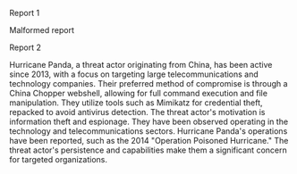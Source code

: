 
Report 1

Malformed report





Report 2

Hurricane Panda, a threat actor originating from China, has been active since 2013, with a focus on targeting large telecommunications and technology companies. Their preferred method of compromise is through a China Chopper webshell, allowing for full command execution and file manipulation. They utilize tools such as Mimikatz for credential theft, repacked to avoid antivirus detection. The threat actor's motivation is information theft and espionage. They have been observed operating in the technology and telecommunications sectors. Hurricane Panda's operations have been reported, such as the 2014 "Operation Poisoned Hurricane." The threat actor's persistence and capabilities make them a significant concern for targeted organizations.


